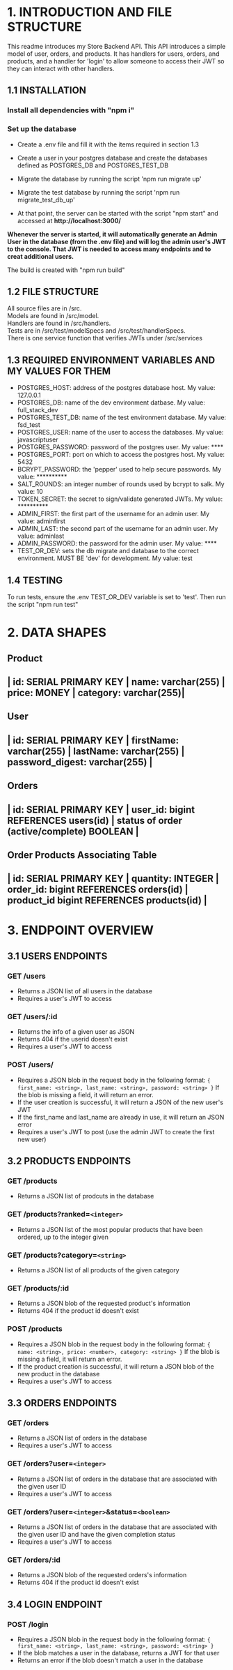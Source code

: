 # 1. INTRODUCTION AND FILE STRUCTURE

This readme introduces my Store Backend API.  This API introduces a simple model of user, orders, and products.  It has handlers for users, orders, and products, and a handler for 'login' to allow someone to access their JWT so they can interact with other handlers.

## 1.1 INSTALLATION

### Install all dependencies with "npm i"

### Set up the database 
- Create a .env file and fill it with the items required in section 1.3
- Create a user in your postgres database and create the databases defined as POSTGRES_DB and POSTGRES_TEST_DB
- Migrate the database by running the script 'npm run migrate up'
- Migrate the test database by running the script 'npm run migrate_test_db_up'

- At that point, the server can be started with the script "npm start" and accessed at **http://localhost:3000/**

**Whenever the server is started, it will automatically generate an Admin User in the database (from the .env file)  and will log the admin user's JWT to the console.  That JWT is needed to access many endpoints and to creat additional users.**

The build is created with "npm run build"

## 1.2 FILE STRUCTURE
All source files are in /src.  
Models are found in /src/model.  
Handlers are found in /src/handlers.  
Tests are in /src/test/modelSpecs and /src/test/handlerSpecs.  
There is one service function that verifies JWTs under /src/services

## 1.3 REQUIRED ENVIRONMENT VARIABLES AND MY VALUES FOR THEM
- POSTGRES_HOST: address of the postgres database host. My value: 127.0.0.1
- POSTGRES_DB: name of the dev environment datbase.  My value: full_stack_dev
- POSTGRES_TEST_DB: name of the test environment database. My value: fsd_test
- POSTGRES_USER: name of the user to access the databases. My value: javascriptuser
- POSTGRES_PASSWORD: password of the postgres user. My value: ****
- POSTGRES_PORT: port on which to access the postgres host.  My value: 5432
- BCRYPT_PASSWORD: the 'pepper' used to help secure passwords.  My value: **********
- SALT_ROUNDS: an integer number of rounds used by bcrypt to salk.  My value: 10
- TOKEN_SECRET: the secret to sign/validate generated JWTs. My value: **********
- ADMIN_FIRST: the first part of the username for an admin user.  My value: adminfirst
- ADMIN_LAST: the second part of the username for an admin user.  My value: adminlast
- ADMIN_PASSWORD: the password for the admin user.  My value: ****
- TEST_OR_DEV: sets the db migrate and database to the correct environment. MUST BE 'dev' for development. My value: test

## 1.4 TESTING

To run tests, ensure the .env TEST_OR_DEV variable is set to 'test'.  Then run the script "npm run test"

# 2. DATA SHAPES
## Product
| id: SERIAL PRIMARY KEY | name: varchar(255) | price: MONEY | category: varchar(255)|
---

## User
| id: SERIAL PRIMARY KEY | firstName: varchar(255) | lastName: varchar(255) | password_digest: varchar(255) |
---

## Orders
| id: SERIAL PRIMARY KEY | user_id: bigint REFERENCES users(id) | status of order (active/complete) BOOLEAN |
---

## Order Products Associating Table
| id: SERIAL PRIMARY KEY | quantity: INTEGER | order_id: bigint REFERENCES orders(id) | product_id bigint REFERENCES products(id) |
---

# 3. ENDPOINT OVERVIEW

## 3.1 USERS ENDPOINTS

### GET /users
- Returns a JSON list of all users in the database
- Requires a user's JWT to access

### GET /users/:id
- Returns the info of a given user as JSON
- Returns 404 if the userid doesn't exist
- Requires a user's JWT to access

### POST /users/
- Requires a JSON blob in the request body in the following format:
`{
	first_name: <string>,
	last_name: <string>,
	password: <string>
}`
If the blob is missing a field, it will return an error.
- If the user creation is successful, it will return a JSON of the new user's JWT
- If the first_name and last_name are already in use, it will return an JSON error
- Requires a user's JWT to post (use the admin JWT to create the first new user)

## 3.2 PRODUCTS ENDPOINTS

### GET /products
- Returns a JSON list of prodcuts in the database

### GET /products?ranked=`<integer>`
- Returns a JSON list of the most popular products that have been ordered, up to the integer given

### GET /products?category=`<string>`
- Returns a JSON list of all products of the given category

### GET /products/:id
- Returns a JSON blob of the requested product's information
- Returns 404 if the product id doesn't exist

### POST /products
- Requires a JSON blob in the request body in the following format:
`{
	name: <string>,
	price: <number>,
	category: <string>
}`
If the blob is missing a field, it will return an error.
- If the product creation is successful, it will return a JSON blob of the new product in the database
- Requires a user's JWT to access 

## 3.3 ORDERS ENDPOINTS

### GET /orders
- Returns a JSON list of orders in the database
- Requires a user's JWT to access 

### GET /orders?user=`<integer>`
- Returns a JSON list of orders in the database that are associated with the given user ID
- Requires a user's JWT to access 

### GET /orders?user=`<integer>`&status=`<boolean>`
- Returns a JSON list of orders in the database that are associated with the given user ID and have the given completion status
- Requires a user's JWT to access 

### GET /orders/:id
- Returns a JSON blob of the requested orders's information
- Returns 404 if the product id doesn't exist
  
## 3.4 LOGIN ENDPOINT

### POST /login
- Requires a JSON blob in the request body in the following format:
`{
	first_name: <string>,
	last_name: <string>,
	password: <string>
}`
- If the blob matches a user in the database, returns a JWT for that user
- Returns an error if the blob doesn't match a user in the database
